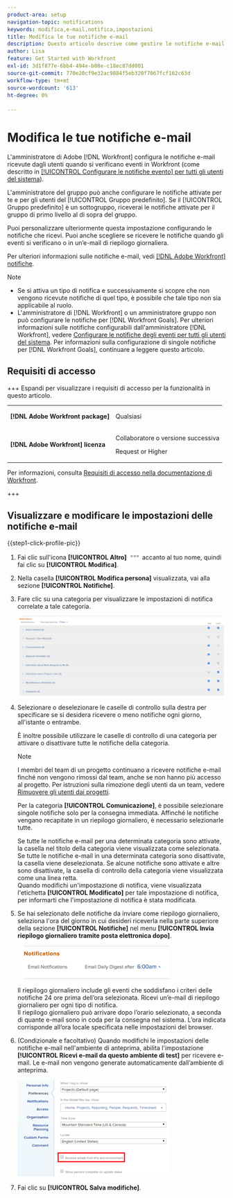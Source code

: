 ```yaml
---
product-area: setup
navigation-topic: notifications
keywords: modifica,e-mail,notifica,impostazioni
title: Modifica le tue notifiche e-mail
description: Questo articolo descrive come gestire le notifiche e-mail nel profilo utente.
author: Lisa
feature: Get Started with Workfront
exl-id: 3d1f877e-6bb4-494e-b08e-c18ec87dd001
source-git-commit: 770e20cf9e32ac9884f5eb320f7067fcf162c63d
workflow-type: tm+mt
source-wordcount: '613'
ht-degree: 0%

---
```


# Modifica le tue notifiche e-mail

<!-- Audited: 1/2024 -->

L&#39;amministratore di Adobe [!DNL Workfront] configura le notifiche e-mail ricevute dagli utenti quando si verificano eventi in Workfront (come descritto in [[!UICONTROL Configurare le notifiche evento] per tutti gli utenti del sistema](../../administration-and-setup/manage-workfront/emails/configure-event-notifications-for-everyone-in-the-system.md)).

L&#39;amministratore del gruppo può anche configurare le notifiche attivate per te e per gli utenti del [!UICONTROL Gruppo predefinito]. Se il [!UICONTROL Gruppo predefinito] è un sottogruppo, riceverai le notifiche attivate per il gruppo di primo livello al di sopra del gruppo.

Puoi personalizzare ulteriormente questa impostazione configurando le notifiche che ricevi. Puoi anche scegliere se ricevere le notifiche quando gli eventi si verificano o in un’e-mail di riepilogo giornaliera.

Per ulteriori informazioni sulle notifiche e-mail, vedi [[!DNL Adobe Workfront] notifiche](../../workfront-basics/using-notifications/wf-notifications.md).

>[!NOTE]
>
>* Se si attiva un tipo di notifica e successivamente si scopre che non vengono ricevute notifiche di quel tipo, è possibile che tale tipo non sia applicabile al ruolo.
>* L&#39;amministratore di [!DNL Workfront] o un amministratore gruppo non può configurare le notifiche per [!DNL Workfront Goals]. Per ulteriori informazioni sulle notifiche configurabili dall&#39;amministratore [!DNL Workfront], vedere [Configurare le notifiche degli eventi per tutti gli utenti del sistema](../../administration-and-setup/manage-workfront/emails/configure-event-notifications-for-everyone-in-the-system.md). Per informazioni sulla configurazione di singole notifiche per [!DNL Workfront Goals], continuare a leggere questo articolo.
>

## Requisiti di accesso

+++ Espandi per visualizzare i requisiti di accesso per la funzionalità in questo articolo.

<table style="table-layout:auto"> 
 <col> 
 </col> 
 <col> 
 </col> 
 <tbody> 
  <tr> 
   <td role="rowheader"><strong>[!DNL Adobe Workfront package]</strong></td> 
   <td> <p>Qualsiasi</p> </td> 
  </tr> 
  <tr> 
   <td role="rowheader"><strong>[!DNL Adobe Workfront] licenza</strong></td> 
   <td> <p>Collaboratore o versione successiva</p>
   <p>Request or Higher</p>
   </td> 
  </tr> 
 </tbody> 
</table>

Per informazioni, consulta [Requisiti di accesso nella documentazione di Workfront](/help/quicksilver/administration-and-setup/add-users/access-levels-and-object-permissions/access-level-requirements-in-documentation.md).

+++

## Visualizzare e modificare le impostazioni delle notifiche e-mail

{{step1-click-profile-pic}}

1. Fai clic sull&#39;icona **[!UICONTROL Altro]** ![Altro icona](assets/more-icon.png) accanto al tuo nome, quindi fai clic su **[!UICONTROL Modifica]**.

1. Nella casella **[!UICONTROL Modifica persona]** visualizzata, vai alla sezione **[!UICONTROL Notifiche]**.

1. Fare clic su una categoria per visualizzare le impostazioni di notifica correlate a tale categoria.

   ![Notifiche del mio profilo](assets/my-profile-notifications.png)

1. Selezionare o deselezionare le caselle di controllo sulla destra per specificare se si desidera ricevere o meno notifiche ogni giorno, all&#39;istante o entrambe.

   È inoltre possibile utilizzare le caselle di controllo di una categoria per attivare o disattivare tutte le notifiche della categoria.

   >[!NOTE]
   >
   >I membri del team di un progetto continuano a ricevere notifiche e-mail finché non vengono rimossi dal team, anche se non hanno più accesso al progetto. Per istruzioni sulla rimozione degli utenti da un team, vedere [Rimuovere gli utenti dai progetti](../../manage-work/projects/manage-projects/remove-users-from-projects.md).

   Per la categoria **[!UICONTROL Comunicazione]**, è possibile selezionare singole notifiche solo per la consegna immediata. Affinché le notifiche vengano recapitate in un riepilogo giornaliero, è necessario selezionarle tutte.

   Se tutte le notifiche e-mail per una determinata categoria sono attivate, la casella nel titolo della categoria viene visualizzata come selezionata. Se tutte le notifiche e-mail in una determinata categoria sono disattivate, la casella viene deselezionata. Se alcune notifiche sono attivate e altre sono disattivate, la casella di controllo della categoria viene visualizzata come una linea retta.\
   Quando modifichi un&#39;impostazione di notifica, viene visualizzata l&#39;etichetta **[!UICONTROL Modificato]** per tale impostazione di notifica, per informarti che l&#39;impostazione di notifica è stata modificata.

1. Se hai selezionato delle notifiche da inviare come riepilogo giornaliero, seleziona l&#39;ora del giorno in cui desideri riceverla nella parte superiore della sezione **[!UICONTROL Notifiche]** nel menu **[!UICONTROL Invia riepilogo giornaliero tramite posta elettronica dopo]**.

   ![Digest giornaliero: scegli ora del giorno](assets/digest-time-stamp-my-settings-350x78.png)

   Il riepilogo giornaliero include gli eventi che soddisfano i criteri delle notifiche 24 ore prima dell’ora selezionata. Ricevi un’e-mail di riepilogo giornaliero per ogni tipo di notifica.\
   Il riepilogo giornaliero può arrivare dopo l’orario selezionato, a seconda di quante e-mail sono in coda per la consegna nel sistema. L’ora indicata corrisponde all’ora locale specificata nelle impostazioni del browser.

1. (Condizionale e facoltativo) Quando modifichi le impostazioni delle notifiche e-mail nell&#39;ambiente di anteprima, abilita l&#39;impostazione **[!UICONTROL Ricevi e-mail da questo ambiente di test]** per ricevere e-mail. Le e-mail non vengono generate automaticamente dall’ambiente di anteprima.

   ![Ricevi e-mail da sndbox](assets/receive-emails-from-sandbox-setting-edit-350x223.png)

1. Fai clic su **[!UICONTROL Salva modifiche]**.
